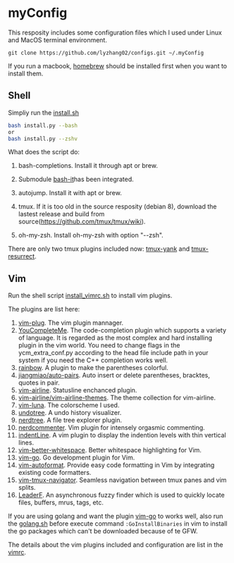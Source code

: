 # myConfig

This resposity includes some configuration files which I used under Linux and MacOS terminal environment.

`git clone https://github.com/lyzhang02/configs.git ~/.myConfig`

If you run a macbook, [homebrew](https://brew.sh/) should be installed first when you want to install them.

## Shell

Simpliy run the [install.sh](https://github.com/lyzhang02/myConfig/blob/master/bash_config/install.sh)

```bash
bash install.py --bash
or
bash install.py --zshv
```

What does the script do:

1. bash-completions. Install it through apt or brew.

2. Submodule [bash-it](https://github.com/Bash-it/bash-it)has been integrated.

3. autojump. Install it with apt or brew.

4. tmux. If it is too old in the source resposity (debian 8), download the lastest release and build from source(<https://github.com/tmux/tmux/wiki>).

5. oh-my-zsh. Install oh-my-zsh with option "--zsh".

There are only two tmux plugins included now: [tmux-yank](https://github.com/tmux-plugins/tmux-yank) and [tmux-resurrect](https://github.com/tmux-plugins/tmux-resurrect).

## Vim

Run the shell script [install_vimrc.sh](https://github.com/lyzhang02/myConfig/tree/master/vim_config/install_vimrc.sh) to install vim plugins.

The plugins are list here:

1. [vim-plug](https://github.com/junegunn/vim-plug). The vim plugin mannager.
2. [YouCompleteMe](https://github.com/Valloric/YouCompleteMe). The code-completion plugin which supports a variety of language. It is regarded as the most complex and hard installing plugin in the vim world. You need to change flags in the ycm_extra_conf.py according to the head file include path in your system if you need the C++ completion works well.
3. [rainbow](https://github.com/luochen1990/rainbow). A plugin to make the parentheses colorful.
4. [jiangmiao/auto-pairs](https://github.com/jiangmiao/auto-pairs). Auto insert or delete parentheses, bracktes, quotes in pair.
5. [vim-airline](https://github.com/vim-airline/vim-airline). Statusline enchanced plugin.
6. [vim-airline/vim-airline-themes](https://github.com/vim-airline/vim-airline-themes). The theme collection for vim-airline.
7. [vim-luna](https://github.com/notpratheek/vim-luna). The colorscheme I used.
8. [undotree](https://github.com/mbbill/undotree). A undo history visualizer.
9. [nerdtree](https://github.com/scrooloose/nerdtree). A file tree explorer plugin.
10. [nerdcommenter](https://github.com/scrooloose/nerdcommenter). Vim plugin for intensely orgasmic commenting.
11. [indentLine](https://github.com/Yggdroot/indentLine). A vim plugin to display the indention levels with thin vertical lines.
12. [vim-better-whitespace](https://github.com/ntpeters/vim-better-whitespace). Better whitespace highlighting for Vim.
13. [vim-go](https://github.com/fatih/vim-go). Go development plugin for Vim.
14. [vim-autoformat](https://github.com/Chiel92/vim-autoformat). Provide easy code formatting in Vim by integrating existing code formatters.
15. [vim-tmux-navigator](https://github.com/christoomey/vim-tmux-navigator). Seamless navigation between tmux panes and vim splits.
16. [LeaderF](https://github.com/Yggdroot/LeaderF). An asynchronous fuzzy finder which is used to quickly locate files, buffers, mrus, tags, etc.

If you are using golang and want the plugin [vim-go](https://github.com/fatih/vim-go) to works well, also run the [golang.sh](https://github.com/lyzhang02/myConfig/tree/master/vim_config/golang.sh) before execute command `:GoInstallBinaries` in vim to install the go packages which can't be downloaded because of te GFW.

The details about the vim plugins included and configuration are list in the [vimrc](https://github.com/lyzhang02/myConfig/tree/master/vim_config/vimrc).
